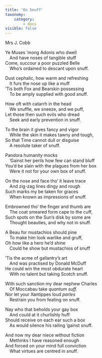 ```yaml
---
title: 'On Snuff'
taxonomy:
    category:
        - docs
visible: false
---
```


<div class="author">Mrs J. Cobb</div>

Ye Muses ’mong Adonis who dwell  
&emsp;And have noses of tangible stuff  
Come, succour a poor puzzled Belle  
&emsp;Who’s ordained to descant upon snuff.

Dust cephalic, how warm and refreshing  
&emsp;It furs the nose up like a muff  
’Tis both Fox and Bearskin possessing  
&emsp;To be amply supplied with good snuff.  

How oft with catarrh in the head  
&emsp;We snuffle, we sneeze, and we puff,  
Let those then such evils who dread  
&emsp;Seek and early prevention in snuff.

To the brain it gives fancy and vigor  
&emsp;While the skin it makes tawny and tough,  
So that Time cannot dull or disguise  
&emsp;A resolute taker of snuff.

Pandora humanity mocks  
&emsp;’Gainst her perils how few can stand bluff  
You’d be slain with the plagues from her box  
&emsp;Were it not for your own box of snuff.  

On the nose and face tho’ it leave trace  
&emsp;And zig-zag lines dingy and rough  
Such marks my be taken for graces  
&emsp;When known as impressions of snuff.

Embrowned tho’ the finger and thumb are  
&emsp;The coat smeared form cape to the cuff,  
Such spots on the Sun’s disk by some are  
&emsp;Thought beauties, and why not in snuff.  

A Beau for mustachios should pine  
&emsp;To make him look warlike and gruff,  
Oh how like a hero he’d shine  
&emsp;Could he show but mustachios of snuff

’Tis the acme of gallantry’s art  
&emsp;And was practised by Donald McDuff  
He could win the most obdurate heart  
&emsp;With no talent but taking Scotch snuff.

With such sanction my dear nephew Charles  
&emsp;Of Moccabau take *quantum suff.*  
Nor let your Xantippes loud *parles*  
&emsp;Restrain you from feating on snuff.

Nay who that beholds your gay box  
&emsp;And could at it churlishly huff  
Should receive on each ear such a box  
&emsp;As would silence his railing ’gainst snuff.  

And now my dear niece without fiction  
&emsp;Methinks I have reasoned enough  
And forced on your mind full conviction  
&emsp;What virtues are centred in snuff.